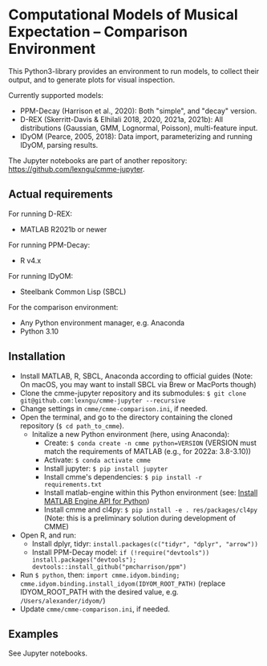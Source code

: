 # Computational Models of Musical Expectation – Comparison Environment
This Python3-library provides an environment to run models, to collect their output, and to generate plots for visual inspection. 

Currently supported models: 
* PPM-Decay (Harrison et al., 2020): Both "simple", and "decay" version. 
* D-REX (Skerritt-Davis & Elhilali 2018, 2020, 2021a, 2021b): All distributions (Gaussian, GMM, Lognormal, Poisson), multi-feature input.
* IDyOM (Pearce, 2005, 2018): Data import, parameterizing and running IDyOM, parsing results. 

The Jupyter notebooks are part of another repository: https://github.com/lexngu/cmme-jupyter.

## Actual requirements
For running D-REX:
* MATLAB R2021b or newer

For running PPM-Decay:
* R v4.x

For running IDyOM:
* Steelbank Common Lisp (SBCL)

For the comparison environment:
* Any Python environment manager, e.g. Anaconda
* Python 3.10

## Installation
* Install MATLAB, R, SBCL, Anaconda according to official guides (Note: On macOS, you may want to install SBCL via Brew or MacPorts though)
* Clone the cmme-jupyter repository and its submodules: `$ git clone git@github.com:lexngu/cmme-jupyter --recursive`
* Change settings in `cmme/cmme-comparison.ini`, if needed.
* Open the terminal, and go to the directory containing the cloned repository (`$ cd path_to_cmme`).
  * Initalize a new Python environment (here, using Anaconda):
    * Create: `$ conda create -n cmme python=VERSION` (VERSION must match the requirements of MATLAB (e.g., for 2022a: 3.8-3.10))
    * Activate: `$ conda activate cmme`
    * Install jupyter: `$ pip install jupyter`
    * Install cmme's dependencies: `$ pip install -r requirements.txt`
    * Install matlab-engine within this Python environment (see: [Install MATLAB Engine API for Python](https://de.mathworks.com/help/matlab/matlab_external/install-the-matlab-engine-for-python.html))
    * Install cmme and cl4py: `$ pip install -e . res/packages/cl4py` (Note: this is a preliminary solution during development of CMME) 
* Open R, and run: 
  * Install dplyr, tidyr: `install.packages(c("tidyr", "dplyr", "arrow"))`
  * Install PPM-Decay model: `if (!require("devtools")) install.packages("devtools"); 
devtools::install_github("pmcharrison/ppm")`
* Run `$ python`, then: `import cmme.idyom.binding; cmme.idyom.binding.install_idyom(IDYOM_ROOT_PATH)` (replace IDYOM_ROOT_PATH with the desired value, e.g. `/Users/alexander/idyom/`)
* Update `cmme/cmme-comparison.ini`, if needed.

## Examples
See Jupyter notebooks.